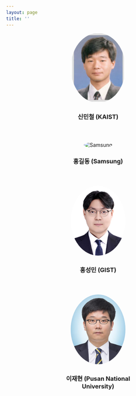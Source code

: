 ```yaml
---
layout: page
title: ''
---
```


<div style="display: flex; flex-wrap: wrap; gap: 40px; justify-content: center;">

  <!-- Speaker 1 -->
  <div style="text-align: center; width: 250px;">
    <img src="/assets/img/mshin.PNG" alt="Mincheol Shin" style="width: 150px; height: 190px; border-radius: 50%;">
    <h3>신민철 (KAIST)</h3>
<!--     <p><strong>"Quantum Transport in Nanoscale Devices: From Ballistic Conduction to Tunneling Effects"</strong></p> -->
<!--     <p>Exploring electron transport phenomena in low-dimensional systems and their implications for modern electronics.</p> -->
  </div>

  <!-- Speaker 2 -->
  <div style="text-align: center; width: 250px;">
    <img src="/assets/img/seokho-square-2.jpg" alt="Samsung" style="width: 150px; height: 150px; border-radius: 50%;">
    <h3>홍길동 (Samsung)</h3>
<!--     <p><strong>"Nanoscale Devices: Bridging Quantum Effects and Next-Generation Electronics"</strong></p> -->
<!--     <p>A look into how shrinking device dimensions unlock new physics and enable ultra-compact, high-performance technologies.</p> -->
  </div>

  <!-- Speaker 3 -->
  <div style="text-align: center; width: 250px;">
    <img src="/assets/img/shong.jpg" alt="SeongMin Hong" style="width: 150px; height: 190px; border-radius: 50%;">
    <h3>홍성민 (GIST)</h3>
<!--     <p><strong>"Compact Modeling: Enabling Fast and Accurate Simulation of Nanoscale Devices"</strong></p> -->
<!--     <p>Exploring simplified, physics-based models that bridge device behavior and circuit-level design.</p> -->
  </div>

  <!-- Speaker 4 -->
  <div style="text-align: center; width: 250px;">
    <img src="/assets/img/jlee.jpg" alt="Jaeheon Lee" style="width: 150px; height: 190px; border-radius: 50%;">
    <h3>이재현 (Pusan National University)</h3>
<!--     <p><strong>"TCAD: A Simulation Framework for Designing and Optimizing Semiconductor Devices"</strong></p> -->
<!--     <p>Understanding how Technology Computer-Aided Design enables virtual prototyping from process to performance.</p> -->
  </div>

</div>
